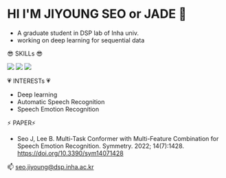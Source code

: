 # HI I'M JIYOUNG SEO or JADE 👋
- A graduate student in DSP lab of Inha univ.
- working on deep learning for sequential data


😎 SKILLs 😎 
   
<img src="https://img.shields.io/badge/-A8B9CC?style=flat-square&logo=C&logoColor=white"/></a>
<img src="https://img.shields.io/badge/Python-3766AB?style=flat-square&logo=Python&logoColor=white"/></a>
<img src="https://img.shields.io/badge/Pytorch-EE4C2C?style=flat-square&logo=Pytorch&logoColor=white"/></a>


💗 INTERESTs 💗
- Deep learning
- Automatic Speech Recognition
- Speech Emotion Recognition


⚡ PAPER⚡
- Seo J, Lee B. Multi-Task Conformer with Multi-Feature Combination for Speech Emotion Recognition. Symmetry. 2022; 14(7):1428. https://doi.org/10.3390/sym14071428


📫 seo.jiyoung@dsp.inha.ac.kr

<!--
**jade0520/jade0520** is a ✨ _special_ ✨ repository because its `README.md` (this file) appears on your GitHub profile.

Here are some ideas to get you started:

- 🔭 I’m currently working on ...
- 🌱 I’m currently learning ...
- 👯 I’m looking to collaborate on ...
- 🤔 I’m looking for help with ...
- 💬 Ask me about ...
- 📫 How to reach me: ...
- 😄 Pronouns: ...
- ⚡ Fun fact: ...
-->
